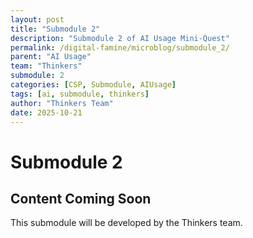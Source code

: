 ```yaml
---
layout: post
title: "Submodule 2"
description: "Submodule 2 of AI Usage Mini-Quest"
permalink: /digital-famine/microblog/submodule_2/
parent: "AI Usage"
team: "Thinkers"
submodule: 2
categories: [CSP, Submodule, AIUsage]
tags: [ai, submodule, thinkers]
author: "Thinkers Team"
date: 2025-10-21
---
```


# Submodule 2

## Content Coming Soon
This submodule will be developed by the Thinkers team.
